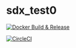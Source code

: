 # sdx_test0

[![Docker Build & Release](https://github.com/MOOGAA/sdx_test0/actions/workflows/Docker_Build_&_Push_.yml/badge.svg)](https://github.com/MOOGAA/sdx_test0/actions/workflows/Docker_Build_&_Push_.yml)

[![CircleCI](https://circleci.com/gh/MOOGAA/sdx_test0/tree/main.svg?style=svg)](https://circleci.com/gh/MOOGAA/sdx_test0/tree/main)
